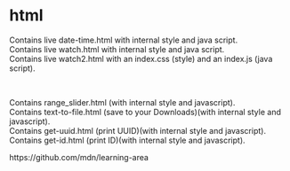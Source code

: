 # html
<p>Contains live date-time.html with internal style and java script.<br>
Contains live watch.html with internal style and java script.<br>
Contains live watch2.html with an index.css (style) and an index.js (java script).</p><br>
<p>Contains range_slider.html (with internal style and javascript).<br>
Contains text-to-file.html (save to your Downloads)(with internal style and javascript).<br>
Contains get-uuid.html (print UUID)(with internal style and javascript).<br>
Contains get-id.html (print ID)(with internal style and javascript).</p>
<p>https://github.com/mdn/learning-area</p> 
